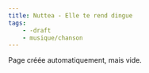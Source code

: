 ```yaml
---
title: Nuttea - Elle te rend dingue
tags:
    - -draft
    - musique/chanson
---
```


Page créée automatiquement, mais vide.
